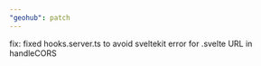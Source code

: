 ```yaml
---
"geohub": patch
---
```


fix: fixed hooks.server.ts to avoid sveltekit error for .svelte URL in handleCORS
